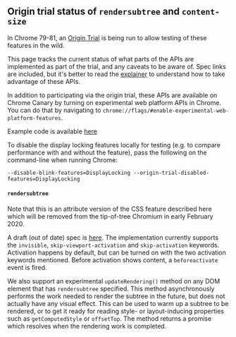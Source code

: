 ## Origin trial status of `rendersubtree` and `content-size`

In Chrome 79-81, an [Origin Trial](https://www.chromium.org/blink/origin-trials) is being run to allow testing of these features in the wild.

This page tracks the current status of what parts of the APIs are implemented as part of the trial, and any caveats to be aware of. Spec links are included, but it's better to read the [explainer](https://github.com/WICG/display-locking/blob/master/README.md) to understand how to take advantage of these APIs.

In addition to participating via the origin trial, these APIs are available on Chrome Canary by turning on experimental web platform APIs in Chrome. You can do that by navigating to `chrome://flags/#enable-experimental-web-platform-features`.

Example code is available [here](https://github.com/WICG/display-locking/tree/master/sample-code)

To disable the display locking features locally for testing (e.g. to compare performance with and without the feature), pass the following on the command-line when running Chrome:

```
--disable-blink-features=DisplayLocking --origin-trial-disabled-features=DisplayLocking
```

#### `rendersubtree`

Note that this is an attribute version of the CSS feature described here which
will be removed from the tip-of-tree Chromium in early February 2020.

A draft (out of date) spec is [here](https://github.com/whatwg/html/pull/4862).
The implementation currently supports the `invisible`, `skip-viewport-activation` and `skip-activation` keywords. Activation happens by default, but can be turned on with the two activation keywords mentioned. Before activation shows content, a `beforeactivate` event is fired.

We also support an experimental `updateRendering()` method on any DOM element that has `rendersubtree` specified. This method  asynchronously performs the work needed to render the subtree in the future, but does not actually have any visual effect. This can be used to warm up a subtree to be rendered, or to get it ready for reading style- or layout-inducing properties such as `getComputedStyle` or `offsetTop`. The method returns a promise which resolves when the rendering work is completed.
